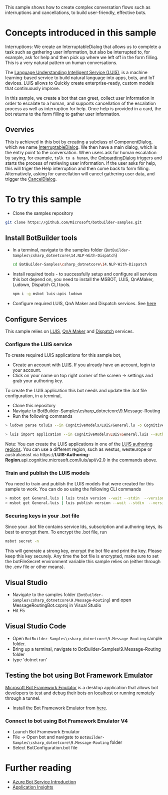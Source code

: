 ﻿This sample shows how to create complex conversation flows such as interruptions and cancellations, to build user-friendly, effective bots.

# Concepts introduced in this sample

Interruptions: We create an InterruptableDialog that allows us to complete a task such as gathering user information, but also be interrupted to, for example, ask for help and then pick up where we left off in the form filling.
This is a very natural pattern un human conversations. 

The [Language Understanding Intelligent Service (LUIS)](https://luis.ai), is a machine learning-based service to build natural language into apps, bots, and IoT devices. 
LUIS allows to Quickly create enterprise-ready, custom models that continuously improve. 

In this sample, we create a bot that can greet, collect user information in order to escalate to a human, and supports cancellation of the escalation process as well as interruption for help. Once help is provided in a card, the bot returns to the form filling to gather user information. 

## Overvies

This is achieved in this bot by creating a subclass of ComponentDialog, which we name [InterruptableDialog](Dialogs\Shared\InterruptableDialog.cs). We then have a main dialog, which is the entry point to the conversation.
When users ask for human escalation by saying, for example, ```talk to a human```, the [OnboardingDialog](Dialogs\Onboarding\OnboardingDialog.cs) triggers and starts the process of retrieving user information.
If the user asks for help, this will triger the Help interruption and then come back to form filling. 
Alternatively, asking for cancellation will cancel gathering user data, and trigger the [CancelDialog](Dialoges\Cancel\CancelDialog.cs).

# To try this sample

- Clone the samples repository
```bash
git clone https://github.com/Microsoft/botbuilder-samples.git
```
## Install BotBuilder tools

- In a terminal, navigate to the samples folder (`BotBuilder-Samples\csharp_dotnetcore\14.NLP-With-Dispatch`) 

    ```bash
    cd BotBuilder-Samples\csharp_dotnetcore\14.NLP-With-Dispatch
    ```

- Install required tools - to successfully setup and configure all services this bot depend on, you need to install the MSBOT, LUIS, QnAMaker, Ludown, Dispatch CLI tools. 
    ```bash
    npm i -g msbot luis-apis ludown
    ```
- Configure required LUIS, QnA Maker and Dispatch services. See [here](#configure-services)

## Configure Services

This sample relies on [LUIS](https://luis.ai), [QnA Maker](https://qnamaker.ai) and [Dispatch](https://github.com/microsoft/botbuilder-tools//tree/master/packages/Dispatch) services. 

### Configure the LUIS service

To create required LUIS applications for this sample bot, 
- Create an account with [LUIS](https://luis.ai). If you already have an account, login to your account.
- Click on your name on top right corner of the screen -> settings and grab your authoring key.

To create the LUIS application this bot needs and update the .bot file configuration, in a terminal, 
- Clone this repository
- Navigate to BotBuilder-Samples\csharp_dotnetcore\9.Message-Routing
- Run the following commands
```bash 
> ludown parse toluis --in CognitiveModels/LUIS/General.lu -o CognitiveModels/LUIS -n General.luis

> luis import application --in CognitiveModels\LUIS\General.luis --authoringKey <YOUR-LUIS-AUTHORING-KEY>--endpointBasePath https://westus.api.cognitive.microsoft.com/luis/api/v2.0 --msbot | msbot connect luis --stdin --name General.luis

```

Note: You can create the LUIS applications in one of the [LUIS authoring regions](https://docs.microsoft.com/en-us/azure/cognitive-services/LUIS/luis-reference-regions). 
You can use a different region, such as westus, westeurope or australiaeast via https://**LUIS-Authoring-Region**.api.cognitive.microsoft.com/luis/api/v2.0 in the commands above.

### Train and publish the LUIS models 
You need to train and publish the LUIS models that were created for this sample to work. You can do so using the following CLI commands

```bash
> msbot get General.luis | luis train version --wait --stdin  --versionId "0.1"
> msbot get General.luis | luis publish version --wait --stdin  --versionId "0.1"
```

### Securing keys in your .bot file
Since your .bot file contains service Ids, subscription and authoring keys, its best to encrypt them. To encrypt the .bot file, run

```bash
msbot secret -n
```

This will generate a strong key, encrypt the bot file and print the key. Please keep this key securely.
Any time the bot file is encrypted, make sure to set the botFileSecret environment variable this sample relies on (either through the .env file or other means).

## Visual Studio
- Navigate to the samples folder (`BotBuilder-Samples\csharp_dotnetcore\9.Message-Routing`) and open MessageRoutingBot.csproj in Visual Studio 
- Hit F5

## Visual Studio Code
- Open `BotBuilder-Samples\csharp_dotnetcore\9.Message-Routing` sample folder.
- Bring up a terminal, navigate to BotBuilder-Samples\9.Message-Routing folder
- type 'dotnet run'

## Testing the bot using Bot Framework Emulator
[Microsoft Bot Framework Emulator](https://github.com/microsoft/botframework-emulator) is a desktop application that allows bot developers to test and debug their bots on localhost or running remotely through a tunnel.

- Install the Bot Framework Emulator from [here](https://aka.ms/botframeworkemulator).

### Connect to bot using Bot Framework Emulator **V4**
- Launch Bot Framework Emulator
- File -> Open bot and navigate to `BotBuilder-Samples\csharp_dotnetcore\9.Message-Routing` folder
- Select BotConfiguration.bot file

# Further reading

- [Azure Bot Service Introduction](https://docs.microsoft.com/en-us/azure/bot-service/bot-service-overview-introduction?view=azure-bot-service-4.0)
- [Application Insights](https://azure.microsoft.com/en-us/services/application-insights/)
